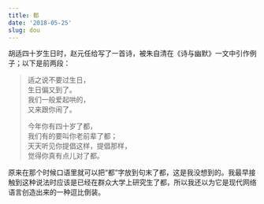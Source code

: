 ```yaml
---
title: 都
date: '2018-05-25'
slug: dou
---
```


胡适四十岁生日时，赵元任给写了一首诗，被朱自清在《诗与幽默》一文中引作例子；以下是前两段：

> 适之说不要过生日，  
> 生日偏又到了。  
> 我们一般爱起哄的，  
> 又来跟你闹了。
> 
> 今年你有四十岁了都，  
我们有的要叫你老前辈了都；  
天天听见你提倡这样，提倡那样，  
觉得你真有点儿对了都。

原来在那个时候口语里就可以把“都”字放到句末了都，这是我没想到的。我最早接触到这种说法时应该是已经在群众大学上研究生了都，所以我还以为它是现代网络语言创造出来的一种逗比倒装。
